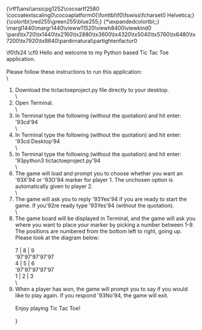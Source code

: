 {\rtf1\ansi\ansicpg1252\cocoartf2580
\cocoatextscaling0\cocoaplatform0{\fonttbl\f0\fswiss\fcharset0 Helvetica;}
{\colortbl;\red255\green255\blue255;}
{\*\expandedcolortbl;;}
\margl1440\margr1440\vieww11520\viewh8400\viewkind0
\pard\tx720\tx1440\tx2160\tx2880\tx3600\tx4320\tx5040\tx5760\tx6480\tx7200\tx7920\tx8640\pardirnatural\partightenfactor0

\f0\fs24 \cf0 Hello and welcome to my Python based Tic Tac Toe application.\
\
Please follow these instructions to run this application:\
\
1) Download the tictactoeproject.py file directly to your desktop.\
\
2) Open Terminal.\
\
3) In Terminal type the following (without the quotation) and hit enter:  \'93cd\'94\
\
4) In Terminal type the following (without the quotation) and hit enter: \'93cd Desktop\'94\
\
5) In Terminal type the following (without the quotation) and hit enter: \'93python3 tictactoeproject.py\'94\
\
6) The game will load and prompt you to choose whether you want an \'93X\'94 or \'93O\'94 marker for player 1. The unchosen option is automatically given to player 2.\
\
7) The game will ask you to reply \'93Yes\'94 if you are ready to start the game. If you\'92re ready type \'93Yes\'94 (without the quotation).\
\
8) The game board will be displayed in Terminal, and the game will ask you where you want to place your marker by picking a number between 1-9. The positions are numbered from the bottom left to right, going up. Please look at the diagram below:\
\
   7   | 8  | 9\
\'97\'97\'97\'97\'97\
   4  |  5 |  6\
\'97\'97\'97\'97\'97\
   1  | 2  |  3\
\
9) When a player has won, the game will prompt you to say if you would like to play again. If you respond \'93No\'94, the game will exit.\
\
Enjoy playing Tic Tac Toe!\
\
}